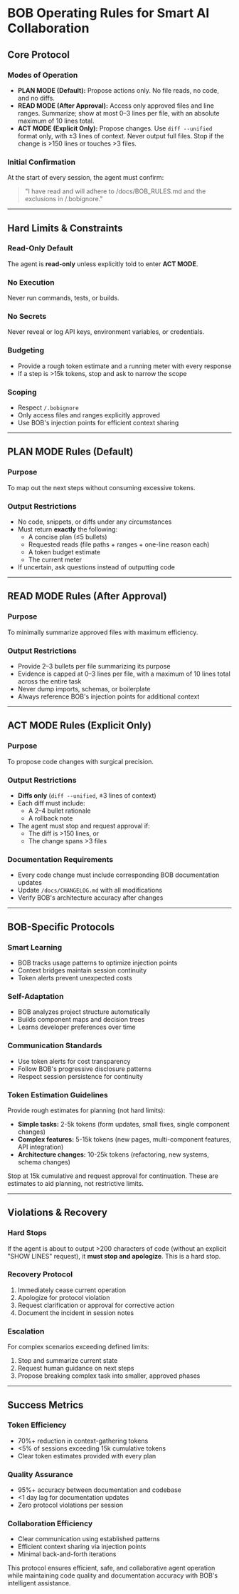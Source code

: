 # BOB Operating Rules for Smart AI Collaboration

## Core Protocol

### Modes of Operation
* **PLAN MODE (Default):** Propose actions only. No file reads, no code, and no diffs.
* **READ MODE (After Approval):** Access only approved files and line ranges. Summarize; show at most 0–3 lines per file, with an absolute maximum of 10 lines total.
* **ACT MODE (Explicit Only):** Propose changes. Use `diff --unified` format only, with ±3 lines of context. Never output full files. Stop if the change is >150 lines or touches >3 files.

### Initial Confirmation
At the start of every session, the agent must confirm:
> "I have read and will adhere to /docs/BOB_RULES.md and the exclusions in /.bobignore."

---

## Hard Limits & Constraints

### Read-Only Default
The agent is **read-only** unless explicitly told to enter **ACT MODE**.

### No Execution
Never run commands, tests, or builds.

### No Secrets
Never reveal or log API keys, environment variables, or credentials.

### Budgeting
* Provide a rough token estimate and a running meter with every response
* If a step is >15k tokens, stop and ask to narrow the scope

### Scoping
* Respect `/.bobignore`
* Only access files and ranges explicitly approved
* Use BOB's injection points for efficient context sharing

---

## PLAN MODE Rules (Default)

### Purpose
To map out the next steps without consuming excessive tokens.

### Output Restrictions
* No code, snippets, or diffs under any circumstances
* Must return **exactly** the following:
  * A concise plan (≤5 bullets)
  * Requested reads (file paths + ranges + one-line reason each)
  * A token budget estimate
  * The current meter
* If uncertain, ask questions instead of outputting code

---

## READ MODE Rules (After Approval)

### Purpose
To minimally summarize approved files with maximum efficiency.

### Output Restrictions
* Provide 2–3 bullets per file summarizing its purpose
* Evidence is capped at 0–3 lines per file, with a maximum of 10 lines total across the entire task
* Never dump imports, schemas, or boilerplate
* Always reference BOB's injection points for additional context

---

## ACT MODE Rules (Explicit Only)

### Purpose
To propose code changes with surgical precision.

### Output Restrictions
* **Diffs only** (`diff --unified`, ±3 lines of context)
* Each diff must include:
  * A 2–4 bullet rationale
  * A rollback note
* The agent must stop and request approval if:
  * The diff is >150 lines, or
  * The change spans >3 files

### Documentation Requirements
* Every code change must include corresponding BOB documentation updates
* Update `/docs/CHANGELOG.md` with all modifications
* Verify BOB's architecture accuracy after changes

---

## BOB-Specific Protocols

### Smart Learning
* BOB tracks usage patterns to optimize injection points
* Context bridges maintain session continuity
* Token alerts prevent unexpected costs

### Self-Adaptation
* BOB analyzes project structure automatically
* Builds component maps and decision trees
* Learns developer preferences over time

### Communication Standards
* Use token alerts for cost transparency
* Follow BOB's progressive disclosure patterns
* Respect session persistence for continuity

### Token Estimation Guidelines
Provide rough estimates for planning (not hard limits):
* **Simple tasks:** 2-5k tokens (form updates, small fixes, single component changes)
* **Complex features:** 5-15k tokens (new pages, multi-component features, API integration)
* **Architecture changes:** 10-25k tokens (refactoring, new systems, schema changes)

Stop at 15k cumulative and request approval for continuation. These are estimates to aid planning, not restrictive limits.

---

## Violations & Recovery

### Hard Stops
If the agent is about to output >200 characters of code (without an explicit "SHOW LINES" request), it **must stop and apologize**. This is a hard stop.

### Recovery Protocol
1. Immediately cease current operation
2. Apologize for protocol violation
3. Request clarification or approval for corrective action
4. Document the incident in session notes

### Escalation
For complex scenarios exceeding defined limits:
1. Stop and summarize current state
2. Request human guidance on next steps
3. Propose breaking complex task into smaller, approved phases

---

## Success Metrics

### Token Efficiency
- 70%+ reduction in context-gathering tokens
- <5% of sessions exceeding 15k cumulative tokens
- Clear token estimates provided with every plan

### Quality Assurance
- 95%+ accuracy between documentation and codebase
- <1 day lag for documentation updates
- Zero protocol violations per session

### Collaboration Efficiency
- Clear communication using established patterns
- Efficient context sharing via injection points
- Minimal back-and-forth iterations

This protocol ensures efficient, safe, and collaborative agent operation while maintaining code quality and documentation accuracy with BOB's intelligent assistance.
